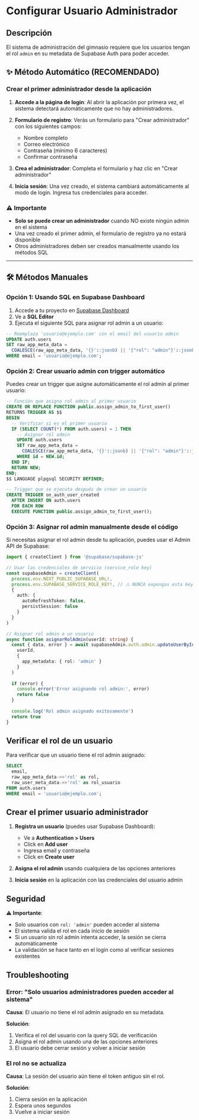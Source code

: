 # Configurar Usuario Administrador

## Descripción
El sistema de administración del gimnasio requiere que los usuarios tengan el rol `admin` en su metadata de Supabase Auth para poder acceder.

## ✨ Método Automático (RECOMENDADO)

### Crear el primer administrador desde la aplicación

1. **Accede a la página de login**: Al abrir la aplicación por primera vez, el sistema detectará automáticamente que no hay administradores.

2. **Formulario de registro**: Verás un formulario para "Crear administrador" con los siguientes campos:
   - Nombre completo
   - Correo electrónico
   - Contraseña (mínimo 6 caracteres)
   - Confirmar contraseña

3. **Crea el administrador**: Completa el formulario y haz clic en "Crear administrador"

4. **Inicia sesión**: Una vez creado, el sistema cambiará automáticamente al modo de login. Ingresa tus credenciales para acceder.

### ⚠️ Importante
- **Solo se puede crear un administrador** cuando NO existe ningún admin en el sistema
- Una vez creado el primer admin, el formulario de registro ya no estará disponible
- Otros administradores deben ser creados manualmente usando los métodos SQL

---

## 🛠️ Métodos Manuales

### Opción 1: Usando SQL en Supabase Dashboard

1. Accede a tu proyecto en [Supabase Dashboard](https://supabase.com/dashboard)
2. Ve a **SQL Editor**
3. Ejecuta el siguiente SQL para asignar rol admin a un usuario:

```sql
-- Reemplaza 'usuario@ejemplo.com' con el email del usuario admin
UPDATE auth.users
SET raw_app_meta_data = 
  COALESCE(raw_app_meta_data, '{}'::jsonb) || '{"rol": "admin"}'::jsonb
WHERE email = 'usuario@ejemplo.com';
```

### Opción 2: Crear usuario admin con trigger automático

Puedes crear un trigger que asigne automáticamente el rol admin al primer usuario:

```sql
-- Función que asigna rol admin al primer usuario
CREATE OR REPLACE FUNCTION public.assign_admin_to_first_user()
RETURNS TRIGGER AS $$
BEGIN
  -- Verificar si es el primer usuario
  IF (SELECT COUNT(*) FROM auth.users) = 1 THEN
    -- Asignar rol admin
    UPDATE auth.users
    SET raw_app_meta_data = 
      COALESCE(raw_app_meta_data, '{}'::jsonb) || '{"rol": "admin"}'::jsonb
    WHERE id = NEW.id;
  END IF;
  RETURN NEW;
END;
$$ LANGUAGE plpgsql SECURITY DEFINER;

-- Trigger que se ejecuta después de crear un usuario
CREATE TRIGGER on_auth_user_created
  AFTER INSERT ON auth.users
  FOR EACH ROW
  EXECUTE FUNCTION public.assign_admin_to_first_user();
```

### Opción 3: Asignar rol admin manualmente desde el código

Si necesitas asignar el rol admin desde tu aplicación, puedes usar el Admin API de Supabase:

```typescript
import { createClient } from '@supabase/supabase-js'

// Usar las credenciales de servicio (service_role key)
const supabaseAdmin = createClient(
  process.env.NEXT_PUBLIC_SUPABASE_URL!,
  process.env.SUPABASE_SERVICE_ROLE_KEY!, // ⚠️ NUNCA expongas esta key en el cliente
  {
    auth: {
      autoRefreshToken: false,
      persistSession: false
    }
  }
)

// Asignar rol admin a un usuario
async function asignarRolAdmin(userId: string) {
  const { data, error } = await supabaseAdmin.auth.admin.updateUserById(
    userId,
    { 
      app_metadata: { rol: 'admin' }
    }
  )
  
  if (error) {
    console.error('Error asignando rol admin:', error)
    return false
  }
  
  console.log('Rol admin asignado exitosamente')
  return true
}
```

## Verificar el rol de un usuario

Para verificar que un usuario tiene el rol admin asignado:

```sql
SELECT 
  email,
  raw_app_meta_data->>'rol' as rol,
  raw_user_meta_data->>'rol' as rol_usuario
FROM auth.users
WHERE email = 'usuario@ejemplo.com';
```

## Crear el primer usuario administrador

1. **Registra un usuario** (puedes usar Supabase Dashboard):
   - Ve a **Authentication > Users**
   - Click en **Add user**
   - Ingresa email y contraseña
   - Click en **Create user**

2. **Asigna el rol admin** usando cualquiera de las opciones anteriores

3. **Inicia sesión** en la aplicación con las credenciales del usuario admin

## Seguridad

⚠️ **Importante**: 
- Solo usuarios con `rol: 'admin'` pueden acceder al sistema
- El sistema valida el rol en cada inicio de sesión
- Si un usuario sin rol admin intenta acceder, la sesión se cierra automáticamente
- La validación se hace tanto en el login como al verificar sesiones existentes

## Troubleshooting

### Error: "Solo usuarios administradores pueden acceder al sistema"
**Causa**: El usuario no tiene el rol admin asignado en su metadata.

**Solución**: 
1. Verifica el rol del usuario con la query SQL de verificación
2. Asigna el rol admin usando una de las opciones anteriores
3. El usuario debe cerrar sesión y volver a iniciar sesión

### El rol no se actualiza
**Causa**: La sesión del usuario aún tiene el token antiguo sin el rol.

**Solución**:
1. Cierra sesión en la aplicación
2. Espera unos segundos
3. Vuelve a iniciar sesión
